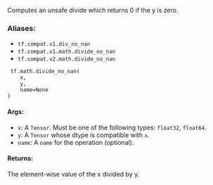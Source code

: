 
Computes an unsafe divide which returns 0 if the y is zero.
### Aliases:
- `tf.compat.v1.div_no_nan`
- `tf.compat.v1.math.divide_no_nan`
- `tf.compat.v2.math.divide_no_nan`

```
 tf.math.divide_no_nan(
    x,
    y,
    name=None
)
```
#### Args:
- `x`: A `Tensor`. Must be one of the following types: `float32`, `float64`.
- `y`: A `Tensor` whose dt`y`pe is compatible with `x`.
- `name`: A `name` for the operation (optional).
#### Returns:

The element-wise value of the x divided by y.
